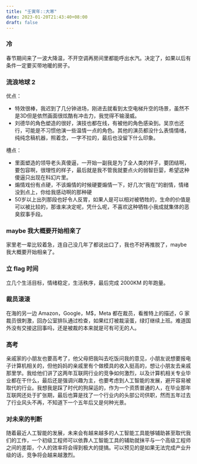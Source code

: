 ```yaml
---
title: "壬寅年::大寒"
date: 2023-01-20T21:43:40+08:00
draft: false
---
```


### 冷

春节期间来了一波大降温，不开空调再房间里都能呼出水汽。决定了，如果以后有条件一定要买带地暖的房子。

### 流浪地球 2

优点： 
* 特效很棒，我迟到了几分钟进场，刚进去就看到太空电梯升空的场景，虽然不是3D但是依然画面很炫酷有冲击力，我觉得不输漫威。
* 刘德华的角色塑造的很好，演技也都在线，有被他的角色感染到。吴京也还行，可能是不习惯他演一些温情一点的角色。其他的演员都没什么表情情绪，纯纯念稿机器，照着念，一字不拉的，最后也没留下什么印象。

槽点：
* 里面塑造的领导老头真傻逼，一开始一副我是为了全人类的样子，要团结啊，要包容啊，很理性的样子，最后就是我不管我就要点火的弱智巨婴，希望这种傻逼只出现在科幻片里。
* 煽情戏份有点硬，不该煽情的时候硬要煽情一下，好几次“我在”的剧情，情绪没到点上，你给我感动啊的那种硬
* 50岁以上出列那段也好令人反胃，如果人是可以相对被牺牲的，生命的价值是可以被比较的，那谁来决定呢，凭什么呢，不喜欢这种牺牲小我成就集体的恶臭叙事手段。

### maybe 我大概要开始相亲了

家里老一辈比较着急，连自己没几年了都说出口了，我也不好再推脱了，maybe 我大概要开始相亲了。

### 立 flag 时间

立几个生活目标，情绪稳定，生活秩序，最后完成 2000KM 的年跑量。

### 裁员滚滚

在海的另一边 Amazon，Google，M$，Meta 都在裁员，看推特上的描述，G 家裁员很刺激，回办公室排队通过检查，如果红灯被裁滚蛋，绿灯继续上班。难道国外没有交接这回事吗，还是被裁的本来就是可有可无的人。

### 高考

亲戚家的小朋友也要高考了，他父母把我叫去吃饭问我的意见，小朋友说想要报电子计算机相关的，但他妈妈的亲戚里有个做模具的收入挺高的，想让小朋友去亲戚那里学。我给他们讲了这两年互联网行业的竞争如何激烈，以及计算机相关专业毕业都在干什么，最后还是强调兴趣为主，也要考虑到人工智能的发展，避开容易被取代的行业。我想我是踩了时代的狗屎运的，作为一个资质普通的人，在毕业那年互联网还处于扩张期，最后也算是找了一个行业内的头部公司供职，然而五年过去了行业风头不再，不知道下一个五年后又是何种光景。


### 对未来的判断

随着最近人工智能的发展，未来会有越来越多的人工智能工具能够辅助甚至取代我们的工作，一个初级工程师可以依靠人工智能工具的辅助就抹平与一个高级工程师之间的差距，个人的效率将会得到极大的提搞。可以预见的是如果无法完成产业升级的话，竞争将会越来越激烈。
